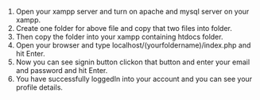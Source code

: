 1. Open your xampp server and turn on apache and mysql server on your xampp.
2. Create one folder for above file and copy that two files into folder.
3. Then copy the folder into your xampp containing htdocs folder.
4. Open your browser and type localhost/(yourfoldername)/index.php   and hit Enter.
5. Now you can see signin button clickon that button and enter your email and password and hit Enter.
6. You have successfully loggedIn into your account and you can see your profile details.
